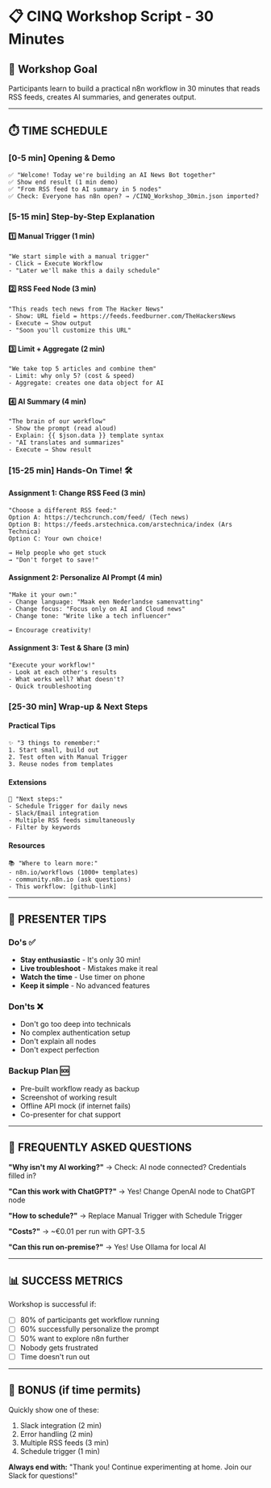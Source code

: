 # 📋 CINQ Workshop Script - 30 Minutes

## 🎯 Workshop Goal
Participants learn to build a practical n8n workflow in 30 minutes that reads RSS feeds, creates AI summaries, and generates output.

---

## ⏱️ TIME SCHEDULE

### **[0-5 min] Opening & Demo**
```
✅ "Welcome! Today we're building an AI News Bot together"
✅ Show end result (1 min demo)
✅ "From RSS feed to AI summary in 5 nodes"
✅ Check: Everyone has n8n open? → /CINQ_Workshop_30min.json imported?
```

### **[5-15 min] Step-by-Step Explanation**

#### 1️⃣ Manual Trigger (1 min)
```
"We start simple with a manual trigger"
- Click → Execute Workflow
- "Later we'll make this a daily schedule"
```

#### 2️⃣ RSS Feed Node (3 min)
```
"This reads tech news from The Hacker News"
- Show: URL field = https://feeds.feedburner.com/TheHackersNews
- Execute → Show output
- "Soon you'll customize this URL"
```

#### 3️⃣ Limit + Aggregate (2 min)
```
"We take top 5 articles and combine them"
- Limit: why only 5? (cost & speed)
- Aggregate: creates one data object for AI
```

#### 4️⃣ AI Summary (4 min)
```
"The brain of our workflow"
- Show the prompt (read aloud)
- Explain: {{ $json.data }} template syntax
- "AI translates and summarizes"
- Execute → Show result
```

### **[15-25 min] Hands-On Time! 🛠️**

#### Assignment 1: Change RSS Feed (3 min)
```
"Choose a different RSS feed:"
Option A: https://techcrunch.com/feed/ (Tech news)
Option B: https://feeds.arstechnica.com/arstechnica/index (Ars Technica)
Option C: Your own choice!

→ Help people who get stuck
→ "Don't forget to save!"
```

#### Assignment 2: Personalize AI Prompt (4 min)
```
"Make it your own:"
- Change language: "Maak een Nederlandse samenvatting"
- Change focus: "Focus only on AI and Cloud news"
- Change tone: "Write like a tech influencer"

→ Encourage creativity!
```

#### Assignment 3: Test & Share (3 min)
```
"Execute your workflow!"
- Look at each other's results
- What works well? What doesn't?
- Quick troubleshooting
```

### **[25-30 min] Wrap-up & Next Steps**

#### Practical Tips
```
✨ "3 things to remember:"
1. Start small, build out
2. Test often with Manual Trigger
3. Reuse nodes from templates
```

#### Extensions
```
🚀 "Next steps:"
- Schedule Trigger for daily news
- Slack/Email integration
- Multiple RSS feeds simultaneously
- Filter by keywords
```

#### Resources
```
📚 "Where to learn more:"
- n8n.io/workflows (1000+ templates)
- community.n8n.io (ask questions)
- This workflow: [github-link]
```

---

## 🎤 PRESENTER TIPS

### Do's ✅
- **Stay enthusiastic** - It's only 30 min!
- **Live troubleshoot** - Mistakes make it real
- **Watch the time** - Use timer on phone
- **Keep it simple** - No advanced features

### Don'ts ❌
- Don't go too deep into technicals
- No complex authentication setup
- Don't explain all nodes
- Don't expect perfection

### Backup Plan 🆘
- Pre-built workflow ready as backup
- Screenshot of working result
- Offline API mock (if internet fails)
- Co-presenter for chat support

---

## 💬 FREQUENTLY ASKED QUESTIONS

**"Why isn't my AI working?"**
→ Check: AI node connected? Credentials filled in?

**"Can this work with ChatGPT?"**
→ Yes! Change OpenAI node to ChatGPT node

**"How to schedule?"**
→ Replace Manual Trigger with Schedule Trigger

**"Costs?"**
→ ~€0.01 per run with GPT-3.5

**"Can this run on-premise?"**
→ Yes! Use Ollama for local AI

---

## 📊 SUCCESS METRICS

Workshop is successful if:
- [ ] 80% of participants get workflow running
- [ ] 60% successfully personalize the prompt  
- [ ] 50% want to explore n8n further
- [ ] Nobody gets frustrated
- [ ] Time doesn't run out

---

## 🎁 BONUS (if time permits)

Quickly show one of these:
1. Slack integration (2 min)
2. Error handling (2 min)  
3. Multiple RSS feeds (3 min)
4. Schedule trigger (1 min)

**Always end with:**
"Thank you! Continue experimenting at home. Join our Slack for questions!"
